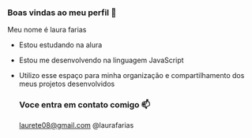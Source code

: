 ### Boas vindas ao meu perfil 💙

Meu nome é laura farias 

- Estou estudando na alura
- Estou me desenvolvendo na linguagem JavaScript
- Utilizo esse espaço para minha organização e compartilhamento dos meus projetos desenvolvidos

  ### Voce entra em contato comigo 📫

  laurete08@gmail.com
  @laurafarias

